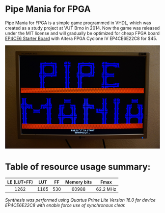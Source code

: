 # Pipe Mania for FPGA

Pipe Mania for FPGA is a simple game programmed in VHDL, which was created as a study project at VUT Brno in 2014.
Now the game was released under the MIT license and will gradually be optimized for cheap FPGA board [EP4CE6 Starter Board](http://www.ebay.com/itm/111975895262) with Altera FPGA Cyclone IV EP4CE6E22C8 for $45.

![Start Screen](docs/start_screen.JPG?raw=true)

# Table of resource usage summary:

LE (LUT+FF) | LUT | FF | Memory bits | Fmax
:---:|:---:|:---:|:---:|:---:
 1262 | 1165 | 530 | 60988 | 62.2 MHz

*Synthesis was performed using Quartus Prime Lite Version 16.0 for device EP4CE6E22C8 with enable force use of synchronous clear.*
